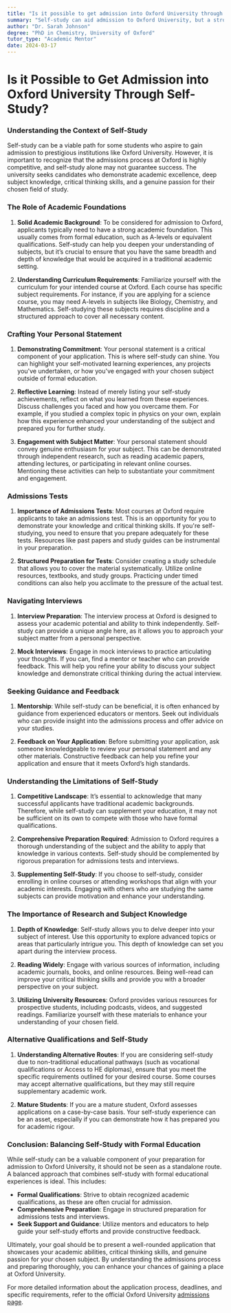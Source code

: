 ```yaml
---
title: "Is it possible to get admission into Oxford University through self-study?"
summary: "Self-study can aid admission to Oxford University, but a strong academic background and critical thinking skills are essential for success."
author: "Dr. Sarah Johnson"
degree: "PhD in Chemistry, University of Oxford"
tutor_type: "Academic Mentor"
date: 2024-03-17
---
```


# Is it Possible to Get Admission into Oxford University Through Self-Study?

### Understanding the Context of Self-Study

Self-study can be a viable path for some students who aspire to gain admission to prestigious institutions like Oxford University. However, it is important to recognize that the admissions process at Oxford is highly competitive, and self-study alone may not guarantee success. The university seeks candidates who demonstrate academic excellence, deep subject knowledge, critical thinking skills, and a genuine passion for their chosen field of study. 

### The Role of Academic Foundations

1. **Solid Academic Background**: To be considered for admission to Oxford, applicants typically need to have a strong academic foundation. This usually comes from formal education, such as A-levels or equivalent qualifications. Self-study can help you deepen your understanding of subjects, but it’s crucial to ensure that you have the same breadth and depth of knowledge that would be acquired in a traditional academic setting.

2. **Understanding Curriculum Requirements**: Familiarize yourself with the curriculum for your intended course at Oxford. Each course has specific subject requirements. For instance, if you are applying for a science course, you may need A-levels in subjects like Biology, Chemistry, and Mathematics. Self-studying these subjects requires discipline and a structured approach to cover all necessary content.

### Crafting Your Personal Statement

1. **Demonstrating Commitment**: Your personal statement is a critical component of your application. This is where self-study can shine. You can highlight your self-motivated learning experiences, any projects you've undertaken, or how you've engaged with your chosen subject outside of formal education. 

2. **Reflective Learning**: Instead of merely listing your self-study achievements, reflect on what you learned from these experiences. Discuss challenges you faced and how you overcame them. For example, if you studied a complex topic in physics on your own, explain how this experience enhanced your understanding of the subject and prepared you for further study.

3. **Engagement with Subject Matter**: Your personal statement should convey genuine enthusiasm for your subject. This can be demonstrated through independent research, such as reading academic papers, attending lectures, or participating in relevant online courses. Mentioning these activities can help to substantiate your commitment and engagement.

### Admissions Tests

1. **Importance of Admissions Tests**: Most courses at Oxford require applicants to take an admissions test. This is an opportunity for you to demonstrate your knowledge and critical thinking skills. If you're self-studying, you need to ensure that you prepare adequately for these tests. Resources like past papers and study guides can be instrumental in your preparation.

2. **Structured Preparation for Tests**: Consider creating a study schedule that allows you to cover the material systematically. Utilize online resources, textbooks, and study groups. Practicing under timed conditions can also help you acclimate to the pressure of the actual test.

### Navigating Interviews

1. **Interview Preparation**: The interview process at Oxford is designed to assess your academic potential and ability to think independently. Self-study can provide a unique angle here, as it allows you to approach your subject matter from a personal perspective. 

2. **Mock Interviews**: Engage in mock interviews to practice articulating your thoughts. If you can, find a mentor or teacher who can provide feedback. This will help you refine your ability to discuss your subject knowledge and demonstrate critical thinking during the actual interview.

### Seeking Guidance and Feedback

1. **Mentorship**: While self-study can be beneficial, it is often enhanced by guidance from experienced educators or mentors. Seek out individuals who can provide insight into the admissions process and offer advice on your studies.

2. **Feedback on Your Application**: Before submitting your application, ask someone knowledgeable to review your personal statement and any other materials. Constructive feedback can help you refine your application and ensure that it meets Oxford’s high standards.

### Understanding the Limitations of Self-Study

1. **Competitive Landscape**: It’s essential to acknowledge that many successful applicants have traditional academic backgrounds. Therefore, while self-study can supplement your education, it may not be sufficient on its own to compete with those who have formal qualifications. 

2. **Comprehensive Preparation Required**: Admission to Oxford requires a thorough understanding of the subject and the ability to apply that knowledge in various contexts. Self-study should be complemented by rigorous preparation for admissions tests and interviews.

3. **Supplementing Self-Study**: If you choose to self-study, consider enrolling in online courses or attending workshops that align with your academic interests. Engaging with others who are studying the same subjects can provide motivation and enhance your understanding.

### The Importance of Research and Subject Knowledge

1. **Depth of Knowledge**: Self-study allows you to delve deeper into your subject of interest. Use this opportunity to explore advanced topics or areas that particularly intrigue you. This depth of knowledge can set you apart during the interview process.

2. **Reading Widely**: Engage with various sources of information, including academic journals, books, and online resources. Being well-read can improve your critical thinking skills and provide you with a broader perspective on your subject.

3. **Utilizing University Resources**: Oxford provides various resources for prospective students, including podcasts, videos, and suggested readings. Familiarize yourself with these materials to enhance your understanding of your chosen field.

### Alternative Qualifications and Self-Study

1. **Understanding Alternative Routes**: If you are considering self-study due to non-traditional educational pathways (such as vocational qualifications or Access to HE diplomas), ensure that you meet the specific requirements outlined for your desired course. Some courses may accept alternative qualifications, but they may still require supplementary academic work.

2. **Mature Students**: If you are a mature student, Oxford assesses applications on a case-by-case basis. Your self-study experience can be an asset, especially if you can demonstrate how it has prepared you for academic rigour.

### Conclusion: Balancing Self-Study with Formal Education

While self-study can be a valuable component of your preparation for admission to Oxford University, it should not be seen as a standalone route. A balanced approach that combines self-study with formal educational experiences is ideal. This includes:

- **Formal Qualifications**: Strive to obtain recognized academic qualifications, as these are often crucial for admission.
- **Comprehensive Preparation**: Engage in structured preparation for admissions tests and interviews.
- **Seek Support and Guidance**: Utilize mentors and educators to help guide your self-study efforts and provide constructive feedback.

Ultimately, your goal should be to present a well-rounded application that showcases your academic abilities, critical thinking skills, and genuine passion for your chosen subject. By understanding the admissions process and preparing thoroughly, you can enhance your chances of gaining a place at Oxford University.

For more detailed information about the application process, deadlines, and specific requirements, refer to the official Oxford University [admissions page](https://www.ox.ac.uk/admissions/undergraduate).
    